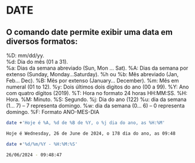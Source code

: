# DATE

## O comando date permite exibir uma data em diversos formatos:

%D:  mm/dd/yy.       
%d: Dia do mês (01 a 31).       
%a: Dias da semana abreviado (Sun, Mon … Sat).
%A: Dias da semana por extenso (Sunday, Monday…Saturday).
%h ou %b: Mês abreviado (Jan, Feb… Dec).
%B: Mês por extenso (January… December).
%m: Mês em numeral (01 to 12).
%y: Dois últimos dois digitos do ano (00 a 99).
%Y: Ano com quatro dígitos (2019). 
%T: Hora no formato 24 horas HH:MM:SS.
%H: Hora.
%M: Minuto.
%S: Segundo.
%j: Dia do ano (122)
%u: dia da semana (1… 7) – 7 representa domingo.
%w: dia da semana (0… 6) – 0 representa domingo.
%F: Formato ANO-MES-DIA

```bash
date +'Hoje é %A, %d de %B de %Y, o %j dia do ano, as %H:%M'

Hoje é Wednesday, 26 de June de 2024, o 178 dia do ano, as 09:48
```

```bash
date +'%d/%m/%Y - %H:%M:%S'

26/06/2024 - 09:48:47
```
